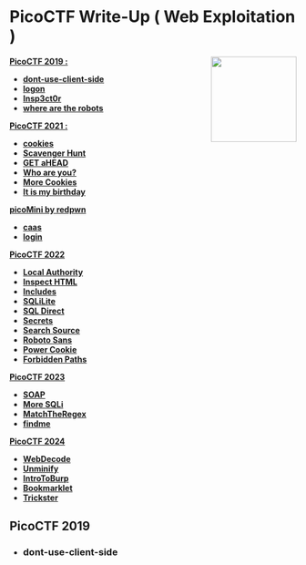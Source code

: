 # PicoCTF Write-Up ( Web Exploitation )

<img align="right" width="150" src="https://i.pinimg.com/originals/94/ea/c8/94eac835763ea2c2b63c069cedbed22f.gif">

<!--
Available Write Up : ~

PicoCTF 2019
PicoCTF 2021
picoMini by redpwn
PicoCTF 2022
PicoCTF 2023
PicoCTF 2024
-->

[**PicoCTF 2019 :**](#PicoCTF-2019) 
- [**dont-use-client-side**](#pdont-use-client-side)
- [**logon**](#plogon)
- [**Insp3ct0r**](#pinsp3ct0r)
- [**where are the robots**](#pwhere-are-the-robots)

[**PicoCTF 2021 :**](#picoctf-2021)
- [**cookies**](#cookies)
- [**Scavenger Hunt**](#scavenger-hunt)
- [**GET aHEAD**](#get-ahead)
- [**Who are you?**](#who-are-you?)
- [**More Cookies**](#more-cookies)
- [**It is my birthday**](#it-is-my-birthday)

[**picoMini by redpwn**](#picoMini-by-redpwn)
- [**caas**](#caas)
- [**login**](#login)

[**PicoCTF 2022**](#picoctf-2022)
- [**Local Authority**](#local-authority)
- [**Inspect HTML**](#inspect-html)
- [**Includes**](#includes)
- [**SQLiLite**](#sqlilite)
- [**SQL Direct**](#sql-direct)
- [**Secrets**](#secrets)
- [**Search Source**](#search-source)
- [**Roboto Sans**](#roboto-sans)
- [**Power Cookie**](#power-cookie)
- [**Forbidden Paths**](#forbidden-paths)

[**PicoCTF 2023**](#picoctf-2023)
- [**SOAP**](#soap)
- [**More SQLi**](#more-sqli)
- [**MatchTheRegex**](#match-the-regex)
- [**findme**](#findme)

[**PicoCTF 2024**](#picoctf-2024)
- [**WebDecode**](#webdecode)
- [**Unminify**](#unminify)
- [**IntroToBurp**](#intro-to-burp)
- [**Bookmarklet**](#bookmarklet)
- [**Trickster**](#trickster)

## PicoCTF 2019
- ### dont-use-client-side
